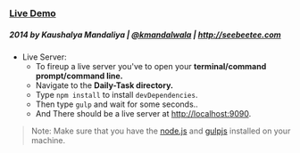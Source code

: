 ### [Live Demo](http://krman009.github.io/Daily-Task/) 
##### 2014 by Kaushalya Mandaliya | [@kmandalwala](https://twitter.com/kmandalwala "I'm on twitter") | http://seebeetee.com

+ Live Server:
  + To fireup a live server you've to open your **terminal/command prompt/command line.**
  + Navigate to the **Daily-Task directory.**
  + Type `npm install` to install `devDependencies`.
  + Then type `gulp` and wait for some seconds..
  + And There should be a live server at [http://localhost:9090](http://localhost:9090).

> Note: Make sure that you have the [node.js](http://nodejs.org) and [gulpjs](http://gulpjs.com) installed on your machine.

